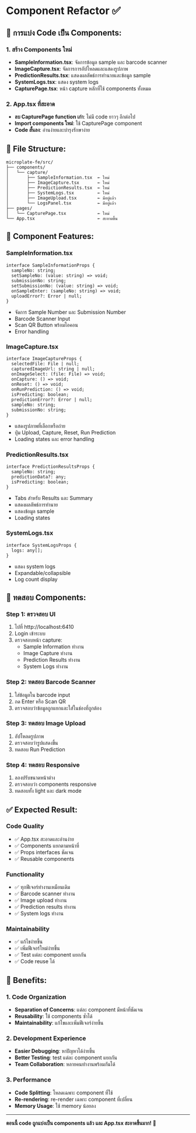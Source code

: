 # Component Refactor ✅

## 🔧 การแบ่ง Code เป็น Components:

### 1. สร้าง Components ใหม่
- **SampleInformation.tsx**: จัดการข้อมูล sample และ barcode scanner
- **ImageCapture.tsx**: จัดการการอัปโหลดและแสดงรูปภาพ
- **PredictionResults.tsx**: แสดงผลลัพธ์การทำนายและข้อมูล sample
- **SystemLogs.tsx**: แสดง system logs
- **CapturePage.tsx**: หน้า capture หลักที่ใช้ components ทั้งหมด

### 2. App.tsx ที่สะอาด
- **ลบ CapturePage function เก่า**: ไม่มี code ยาวๆ อีกต่อไป
- **Import components ใหม่**: ใช้ CapturePage component
- **Code สั้นลง**: อ่านง่ายและบำรุงรักษาง่าย

## 📁 File Structure:

```
microplate-fe/src/
├── components/
│   └── capture/
│       ├── SampleInformation.tsx  ← ใหม่
│       ├── ImageCapture.tsx       ← ใหม่
│       ├── PredictionResults.tsx  ← ใหม่
│       ├── SystemLogs.tsx         ← ใหม่
│       ├── ImageUpload.tsx        ← มีอยู่แล้ว
│       └── LogsPanel.tsx          ← มีอยู่แล้ว
├── pages/
│   └── CapturePage.tsx            ← ใหม่
└── App.tsx                        ← สะอาดขึ้น
```

## 🎯 Component Features:

### SampleInformation.tsx
```tsx
interface SampleInformationProps {
  sampleNo: string;
  setSampleNo: (value: string) => void;
  submissionNo: string;
  setSubmissionNo: (value: string) => void;
  onSampleEnter: (sampleNo: string) => void;
  uploadError?: Error | null;
}
```
- จัดการ Sample Number และ Submission Number
- Barcode Scanner Input
- Scan QR Button พร้อมไอคอน
- Error handling

### ImageCapture.tsx
```tsx
interface ImageCaptureProps {
  selectedFile: File | null;
  capturedImageUrl: string | null;
  onImageSelect: (file: File) => void;
  onCapture: () => void;
  onReset: () => void;
  onRunPrediction: () => void;
  isPredicting: boolean;
  predictionError?: Error | null;
  sampleNo: string;
  submissionNo: string;
}
```
- แสดงรูปภาพที่เลือกหรือถ่าย
- ปุ่ม Upload, Capture, Reset, Run Prediction
- Loading states และ error handling

### PredictionResults.tsx
```tsx
interface PredictionResultsProps {
  sampleNo: string;
  predictionData?: any;
  isPredicting: boolean;
}
```
- Tabs สำหรับ Results และ Summary
- แสดงผลลัพธ์การทำนาย
- แสดงข้อมูล sample
- Loading states

### SystemLogs.tsx
```tsx
interface SystemLogsProps {
  logs: any[];
}
```
- แสดง system logs
- Expandable/collapsible
- Log count display

## 🧪 ทดสอบ Components:

### Step 1: ตรวจสอบ UI
1. ไปที่ http://localhost:6410
2. Login เข้าระบบ
3. ตรวจสอบหน้า capture:
   - Sample Information ทำงาน
   - Image Capture ทำงาน
   - Prediction Results ทำงาน
   - System Logs ทำงาน

### Step 2: ทดสอบ Barcode Scanner
1. ใส่ข้อมูลใน barcode input
2. กด Enter หรือ Scan QR
3. ตรวจสอบว่าข้อมูลถูกแยกและใส่ในช่องที่ถูกต้อง

### Step 3: ทดสอบ Image Upload
1. อัปโหลดรูปภาพ
2. ตรวจสอบว่ารูปแสดงขึ้น
3. ทดสอบ Run Prediction

### Step 4: ทดสอบ Responsive
1. ลองปรับขนาดหน้าต่าง
2. ตรวจสอบว่า components responsive
3. ทดสอบทั้ง light และ dark mode

## ✅ Expected Result:

### Code Quality
- ✅ App.tsx สะอาดและอ่านง่าย
- ✅ Components แยกตามหน้าที่
- ✅ Props interfaces ชัดเจน
- ✅ Reusable components

### Functionality
- ✅ ทุกฟีเจอร์ทำงานเหมือนเดิม
- ✅ Barcode scanner ทำงาน
- ✅ Image upload ทำงาน
- ✅ Prediction results ทำงาน
- ✅ System logs ทำงาน

### Maintainability
- ✅ แก้ไขง่ายขึ้น
- ✅ เพิ่มฟีเจอร์ใหม่ง่ายขึ้น
- ✅ Test แต่ละ component แยกกัน
- ✅ Code reuse ได้

## 🔧 Benefits:

### 1. Code Organization
- **Separation of Concerns**: แต่ละ component มีหน้าที่ชัดเจน
- **Reusability**: ใช้ components ซ้ำได้
- **Maintainability**: แก้ไขและเพิ่มฟีเจอร์ง่ายขึ้น

### 2. Development Experience
- **Easier Debugging**: หาปัญหาได้ง่ายขึ้น
- **Better Testing**: test แต่ละ component แยกกัน
- **Team Collaboration**: หลายคนทำงานพร้อมกันได้

### 3. Performance
- **Code Splitting**: โหลดเฉพาะ component ที่ใช้
- **Re-rendering**: re-render เฉพาะ component ที่เปลี่ยน
- **Memory Usage**: ใช้ memory น้อยลง

---

**ตอนนี้ code ถูกแบ่งเป็น components แล้ว และ App.tsx สะอาดขึ้นมาก!** 🎉

